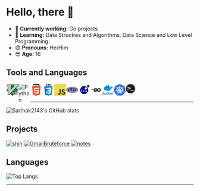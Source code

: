 # Hello, there 👋


- 🔭 **Currently working:** Go projects
- 🌱 **Learning:** Data Structres and Algorithms, Data Science and Low Level Programming.
- 😄 **Pronouns:** He/Him
- 😎 **Age:** 16

## Tools and Languages

<img align="left" alt="Vim" width="33px" src="https://raw.githubusercontent.com/github/explore/80688e429a7d4ef2fca1e82350fe8e3517d3494d/topics/vim/vim.png" />

<img align="left" alt="Python" width="32px" src="https://raw.githubusercontent.com/abrahamcalf/programming-languages-logos/master/src/python/python.svg">

<img align="left" alt="HTML" width="32px" src="https://raw.githubusercontent.com/github/explore/80688e429a7d4ef2fca1e82350fe8e3517d3494d/topics/html/html.png" />

<img align="left" alt="CSS" width="32px" src="https://raw.githubusercontent.com/github/explore/80688e429a7d4ef2fca1e82350fe8e3517d3494d/topics/css/css.png" />

<img align="left" alt="JavaScript" width="32px" src="https://raw.githubusercontent.com/github/explore/80688e429a7d4ef2fca1e82350fe8e3517d3494d/topics/javascript/javascript.png" />

<img align="left" alt="PHP" width="32px" src="https://raw.githubusercontent.com/github/explore/80688e429a7d4ef2fca1e82350fe8e3517d3494d/topics/php/php.png" />

<img align="left" alt="Lua" width="32px" src="https://raw.githubusercontent.com/github/explore/80688e429a7d4ef2fca1e82350fe8e3517d3494d/topics/lua/lua.png" />

<img align="left" alt="Go" width="32px" src="https://raw.githubusercontent.com/github/explore/80688e429a7d4ef2fca1e82350fe8e3517d3494d/topics/go/go.png" />

<img align="left" alt="Docker" width="32px" src="https://raw.githubusercontent.com/github/explore/80688e429a7d4ef2fca1e82350fe8e3517d3494d/topics/docker/docker.png" />

<img align="left" alt="Kubernetes" width="32px" src="https://raw.githubusercontent.com/github/explore/80688e429a7d4ef2fca1e82350fe8e3517d3494d/topics/kubernetes/kubernetes.png" />

<img align="left" alt="Linux" width="26px" src="https://raw.githubusercontent.com/github/explore/80688e429a7d4ef2fca1e82350fe8e3517d3494d/topics/terminal/terminal.png" />

<br>
<br>

---

![Sarthak2143's GitHub stats](https://github-readme-stats.vercel.app/api?username=Sarthak2143&show_icons=true&theme=tokyonight)

## Projects

[![shin](https://github-readme-stats.vercel.app/api/pin/?username=Sarthak2143&repo=shin&theme=tokyonight)](https://github.com/Sarthak2143/shin)
[![GmailBruteforce](https://github-readme-stats.vercel.app/api/pin/?username=Sarthak2143&repo=GmailBruteforce&theme=tokyonight)](https://github.com/Sarthak2143/GmailBruteforce)
[![notes](https://github-readme-stats.vercel.app/api/pin/?username=Sarthak2143&repo=notes&theme=tokyonight)](https://github.com/Sarthak2143/notes)
## Languages

![Top Langs](https://github-readme-stats.vercel.app/api/top-langs/?username=Sarthak2143&layout=compact&theme=tokyonight)

---
